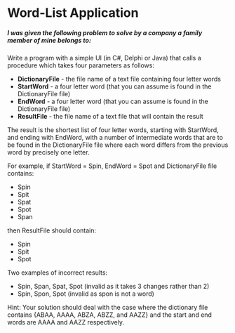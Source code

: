# Word-List Application

##### I was given the following problem to solve by a company a family member of mine belongs to:

Write a program with a simple UI (in C#, Delphi or Java) that calls a procedure which takes four parameters as follows:

* **DictionaryFile** - the file name of a text file containing four letter words 
* **StartWord** - a four letter word (that you can assume is found in the DictionaryFile file)
* **EndWord** - a four letter word (that you can assume is found in the DictionaryFile file)
* **ResultFile** - the file name of a text file that will contain the result

The result is the shortest list of four letter words, starting with StartWord, and ending with EndWord, with a number of intermediate words that are to be found in the DictionaryFile file where each word differs from the previous word by precisely one letter.

For example, if StartWord = Spin, EndWord = Spot and DictionaryFile file contains:
* Spin 
* Spit 
* Spat 
* Spot 
* Span

then ResultFile should contain:
* Spin 
* Spit 
* Spot
 
Two examples of incorrect results:
* Spin, Span, Spat, Spot (invalid as it takes 3 changes rather than 2) 
* Spin, Spon, Spot (invalid as spon is not a word)

Hint: Your solution should deal with the case where the dictionary file contains {ABAA, AAAA, ABZA, ABZZ, and AAZZ} and the start and end words are AAAA and AAZZ respectively.

